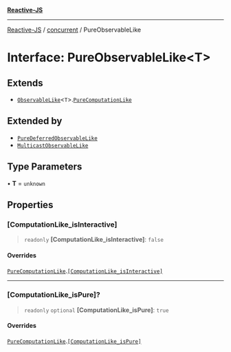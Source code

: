 [**Reactive-JS**](../../README.md)

***

[Reactive-JS](../../README.md) / [concurrent](../README.md) / PureObservableLike

# Interface: PureObservableLike\<T\>

## Extends

- [`ObservableLike`](ObservableLike.md)\<`T`\>.[`PureComputationLike`](../../computations/interfaces/PureComputationLike.md)

## Extended by

- [`PureDeferredObservableLike`](PureDeferredObservableLike.md)
- [`MulticastObservableLike`](MulticastObservableLike.md)

## Type Parameters

• **T** = `unknown`

## Properties

### \[ComputationLike\_isInteractive\]

> `readonly` **\[ComputationLike\_isInteractive\]**: `false`

#### Overrides

[`PureComputationLike`](../../computations/interfaces/PureComputationLike.md).[`[ComputationLike_isInteractive]`](../../computations/interfaces/PureComputationLike.md#computationlike_isinteractive)

***

### \[ComputationLike\_isPure\]?

> `readonly` `optional` **\[ComputationLike\_isPure\]**: `true`

#### Overrides

[`PureComputationLike`](../../computations/interfaces/PureComputationLike.md).[`[ComputationLike_isPure]`](../../computations/interfaces/PureComputationLike.md#computationlike_ispure)
